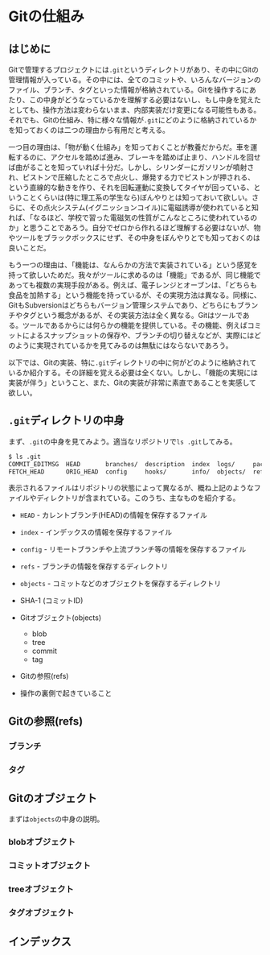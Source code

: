 # Gitの仕組み

## はじめに

Gitで管理するプロジェクトには`.git`というディレクトリがあり、その中にGitの管理情報が入っている。その中には、全てのコミットや、いろんなバージョンのファイル、ブランチ、タグといった情報が格納されている。Gitを操作するにあたり、この中身がどうなっているかを理解する必要はないし、もし中身を覚えたとしても、操作方法は変わらないまま、内部実装だけ変更になる可能性もある。それでも、Gitの仕組み、特に様々な情報が`.git`にどのように格納されているかを知っておくのは二つの理由から有用だと考える。

一つ目の理由は、「物が動く仕組み」を知っておくことが教養だからだ。車を運転するのに、アクセルを踏めば進み、ブレーキを踏めば止まり、ハンドルを回せば曲がることを知っていれば十分だ。しかし、シリンダーにガソリンが噴射され、ピストンで圧縮したところで点火し、爆発する力でピストンが押される、という直線的な動きを作り、それを回転運動に変換してタイヤが回っている、ということくらいは(特に理工系の学生なら)ぼんやりとは知っておいて欲しい。さらに、その点火システム(イグニッションコイル)に電磁誘導が使われていると知れば、「なるほど、学校で習った電磁気の性質がこんなところに使われているのか」と思うことであろう。自分でゼロから作れるほど理解する必要はないが、物やツールをブラックボックスにせず、その中身をぼんやりとでも知っておくのは良いことだ。

もう一つの理由は、「機能は、なんらかの方法で実装されている」という感覚を持って欲しいためだ。我々がツールに求めるのは「機能」であるが、同じ機能であっても複数の実現手段がある。例えば、電子レンジとオーブンは、「どちらも食品を加熱する」という機能を持っているが、その実現方法は異なる。同様に、GitもSubversionはどちらもバージョン管理システムであり、どちらにもブランチやタグという概念があるが、その実装方法は全く異なる。Gitはツールである。ツールであるからには何らかの機能を提供している。その機能、例えばコミットによるスナップショットの保存や、ブランチの切り替えなどが、実際にはどのように実現されているかを見てみるのは無駄にはならないであろう。

以下では、Gitの実装、特に`.git`ディレクトリの中に何がどのように格納されているか紹介する。その詳細を覚える必要は全くない。しかし、「機能の実現には実装が伴う」ということ、また、Gitの実装が非常に素直であることを実感して欲しい。

## `.git`ディレクトリの中身

まず、`.git`の中身を見てみよう。適当なリポジトリで`ls .git`してみる。

```sh
$ ls .git
COMMIT_EDITMSG  HEAD       branches/  description  index  logs/     packed-refs
FETCH_HEAD      ORIG_HEAD  config     hooks/       info/  objects/  refs/
```

表示されるファイルはリポジトリの状態によって異なるが、概ね上記のようなファイルやディレクトリが含まれている。このうち、主なものを紹介する。

* `HEAD` - カレントブランチ(HEAD)の情報を保存するファイル
* `index` - インデックスの情報を保存するファイル
* `config` - リモートブランチや上流ブランチ等の情報を保存するファイル
* `refs` - ブランチの情報を保存するディレクトリ
* `objects` - コミットなどのオブジェクトを保存するディレクトリ

* SHA-1 (コミットID)
* Gitオブジェクト(objects)
    * blob
    * tree
    * commit
    * tag
* Gitの参照(refs)
* 操作の裏側で起きていること

## Gitの参照(refs)

### ブランチ

### タグ

## Gitのオブジェクト

まずは`objects`の中身の説明。

### blobオブジェクト

### コミットオブジェクト

### treeオブジェクト

### タグオブジェクト

## インデックス
